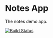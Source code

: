 Notes App
==============================
The notes demo app.

[![Build Status](https://travis-ci.org/stephanielingwood/sea-b24-notes.svg?branch=auth_auth)](https://travis-ci.org/stephanielingwood/sea-b24-notes)
